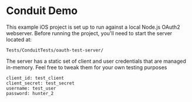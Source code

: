 Conduit Demo
============

This example iOS project is set up to run against a local Node.js OAuth2 webserver. Before running the project, you'll need to start the server located at:
```
Tests/ConduitTests/oauth-test-server/
```

The server has a static set of client and user credentials that are managed in-memory. Feel free to tweak them for your own testing purposes

```
client_id: test_client
client_secret: test_secret
username: test_user
password: hunter_2
```
